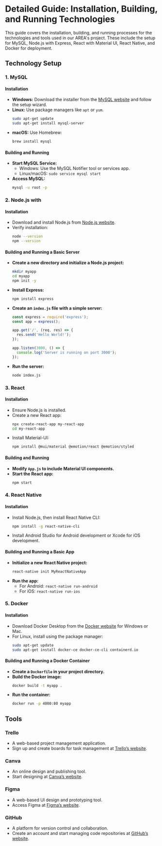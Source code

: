 # Detailed Guide: Installation, Building, and Running Technologies

This guide covers the installation, building, and running processes for the technologies and tools used in our AREA's project. These include the setup for MySQL, Node.js with Express, React with Material UI, React Native, and Docker for deployment.

## Technology Setup

### 1. MySQL

#### Installation
- **Windows:** Download the installer from the [MySQL website](https://dev.mysql.com/downloads/installer/) and follow the setup wizard.
- **Linux:** Use package managers like `apt` or `yum`.
  ```bash
  sudo apt-get update
  sudo apt-get install mysql-server
  ```
- **macOS:** Use Homebrew:
  ```bash
  brew install mysql
  ```

#### Building and Running
- **Start MySQL Service:**
  - Windows: Use the MySQL Notifier tool or services app.
  - Linux/macOS: `sudo service mysql start`
- **Access MySQL:**
  ```bash
  mysql -u root -p
  ```

### 2. Node.js with 

#### Installation
- Download and install Node.js from [Node.js website](https://nodejs.org/).
- Verify installation:
  ```bash
  node --version
  npm --version
  ```

#### Building and Running a Basic Server
- **Create a new directory and initialize a Node.js project:**
  ```bash
  mkdir myapp
  cd myapp
  npm init -y
  ```
- **Install Express:**
  ```bash
  npm install express
  ```
- **Create an `index.js` file with a simple server:**
  ```javascript
  const express = require('express');
  const app = express();

  app.get('/', (req, res) => {
    res.send('Hello World!');
  });

  app.listen(3000, () => {
    console.log('Server is running on port 3000');
  });
  ```
- **Run the server:**
  ```bash
  node index.js
  ```

### 3. React

#### Installation
- Ensure Node.js is installed.
- Create a new React app:
  ```bash
  npx create-react-app my-react-app
  cd my-react-app
  ```
- Install Material-UI:
  ```bash
  npm install @mui/material @emotion/react @emotion/styled
  ```

#### Building and Running
- **Modify `App.js` to include Material UI components.**
- **Start the React app:**
  ```bash
  npm start
  ```

### 4. React Native

#### Installation
- Install Node.js, then install React Native CLI:
  ```bash
  npm install -g react-native-cli
  ```
- Install Android Studio for Android development or Xcode for iOS development.

#### Building and Running a Basic App
- **Initialize a new React Native project:**
  ```bash
  react-native init MyReactNativeApp
  ```
- **Run the app:**
  - For Android: `react-native run-android`
  - For iOS: `react-native run-ios`

### 5. Docker

#### Installation
- Download Docker Desktop from the [Docker website](https://www.docker.com/products/docker-desktop) for Windows or Mac.
- For Linux, install using the package manager:
  ```bash
  sudo apt-get update
  sudo apt-get install docker-ce docker-ce-cli containerd.io
  ```

#### Building and Running a Docker Container
- **Create a `Dockerfile` in your project directory.**
- **Build the Docker image:**
  ```bash
  docker build -t myapp .
  ```
- **Run the container:**
  ```bash
  docker run -p 4000:80 myapp
  ```

## Tools

### Trello
- A web-based project management application.
- Sign up and create boards for task management at [Trello’s website](https://trello.com/).

### Canva
- An online design and publishing tool.
- Start designing at [Canva’s website](https://www.canva.com/).

### Figma
- A web-based UI design and prototyping tool.
- Access Figma at [Figma’s website](https://www.figma.com/).

### GitHub
- A platform for version control and collaboration.
- Create an account and start managing code repositories at [GitHub’s website](https://github.com/).

